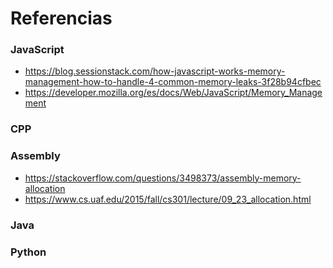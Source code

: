 # Referencias


 ### JavaScript

 - https://blog.sessionstack.com/how-javascript-works-memory-management-how-to-handle-4-common-memory-leaks-3f28b94cfbec
 - https://developer.mozilla.org/es/docs/Web/JavaScript/Memory_Management

 ### CPP

 ### Assembly

 - https://stackoverflow.com/questions/3498373/assembly-memory-allocation
 - https://www.cs.uaf.edu/2015/fall/cs301/lecture/09_23_allocation.html

 ### Java


 ### Python





